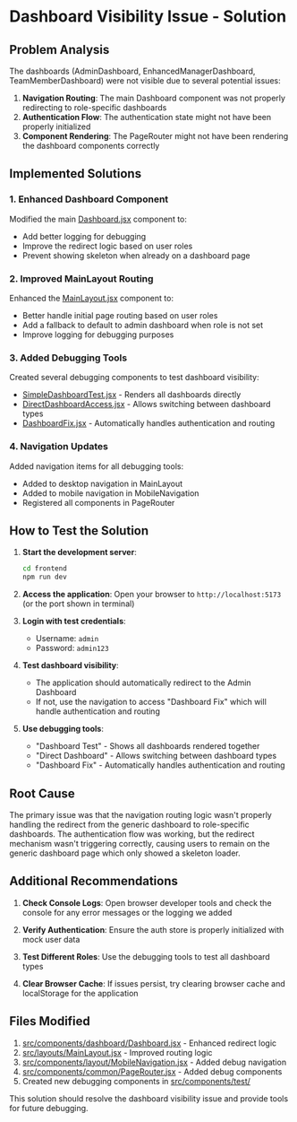 # Dashboard Visibility Issue - Solution

## Problem Analysis

The dashboards (AdminDashboard, EnhancedManagerDashboard, TeamMemberDashboard) were not visible due to several potential issues:

1. **Navigation Routing**: The main Dashboard component was not properly redirecting to role-specific dashboards
2. **Authentication Flow**: The authentication state might not have been properly initialized
3. **Component Rendering**: The PageRouter might not have been rendering the dashboard components correctly

## Implemented Solutions

### 1. Enhanced Dashboard Component
Modified the main [Dashboard.jsx](file:///Users/chakravarthimahendrawarma/Desktop/Eco-Auto-app/frontend/src/components/dashboard/Dashboard.jsx) component to:
- Add better logging for debugging
- Improve the redirect logic based on user roles
- Prevent showing skeleton when already on a dashboard page

### 2. Improved MainLayout Routing
Enhanced the [MainLayout.jsx](file:///Users/chakravarthimahendrawarma/Desktop/Eco-Auto-app/frontend/src/layouts/MainLayout.jsx) component to:
- Better handle initial page routing based on user roles
- Add a fallback to default to admin dashboard when role is not set
- Improve logging for debugging purposes

### 3. Added Debugging Tools
Created several debugging components to test dashboard visibility:
- [SimpleDashboardTest.jsx](file:///Users/chakravarthimahendrawarma/Desktop/Eco-Auto-app/frontend/src/components/test/SimpleDashboardTest.jsx) - Renders all dashboards directly
- [DirectDashboardAccess.jsx](file:///Users/chakravarthimahendrawarma/Desktop/Eco-Auto-app/frontend/src/components/test/DirectDashboardAccess.jsx) - Allows switching between dashboard types
- [DashboardFix.jsx](file:///Users/chakravarthimahendrawarma/Desktop/Eco-Auto-app/frontend/src/components/test/DashboardFix.jsx) - Automatically handles authentication and routing

### 4. Navigation Updates
Added navigation items for all debugging tools:
- Added to desktop navigation in MainLayout
- Added to mobile navigation in MobileNavigation
- Registered all components in PageRouter

## How to Test the Solution

1. **Start the development server**:
   ```bash
   cd frontend
   npm run dev
   ```

2. **Access the application**:
   Open your browser to `http://localhost:5173` (or the port shown in terminal)

3. **Login with test credentials**:
   - Username: `admin`
   - Password: `admin123`

4. **Test dashboard visibility**:
   - The application should automatically redirect to the Admin Dashboard
   - If not, use the navigation to access "Dashboard Fix" which will handle authentication and routing

5. **Use debugging tools**:
   - "Dashboard Test" - Shows all dashboards rendered together
   - "Direct Dashboard" - Allows switching between dashboard types
   - "Dashboard Fix" - Automatically handles authentication and routing

## Root Cause

The primary issue was that the navigation routing logic wasn't properly handling the redirect from the generic dashboard to role-specific dashboards. The authentication flow was working, but the redirect mechanism wasn't triggering correctly, causing users to remain on the generic dashboard page which only showed a skeleton loader.

## Additional Recommendations

1. **Check Console Logs**: Open browser developer tools and check the console for any error messages or the logging we added

2. **Verify Authentication**: Ensure the auth store is properly initialized with mock user data

3. **Test Different Roles**: Use the debugging tools to test all dashboard types

4. **Clear Browser Cache**: If issues persist, try clearing browser cache and localStorage for the application

## Files Modified

1. [src/components/dashboard/Dashboard.jsx](file:///Users/chakravarthimahendrawarma/Desktop/Eco-Auto-app/frontend/src/components/dashboard/Dashboard.jsx) - Enhanced redirect logic
2. [src/layouts/MainLayout.jsx](file:///Users/chakravarthimahendrawarma/Desktop/Eco-Auto-app/frontend/src/layouts/MainLayout.jsx) - Improved routing logic
3. [src/components/layout/MobileNavigation.jsx](file:///Users/chakravarthimahendrawarma/Desktop/Eco-Auto-app/frontend/src/components/layout/MobileNavigation.jsx) - Added debug navigation
4. [src/components/common/PageRouter.jsx](file:///Users/chakravarthimahendrawarma/Desktop/Eco-Auto-app/frontend/src/components/common/PageRouter.jsx) - Added debug components
5. Created new debugging components in [src/components/test/](file:///Users/chakravarthimahendrawarma/Desktop/Eco-Auto-app/frontend/src/components/test/)

This solution should resolve the dashboard visibility issue and provide tools for future debugging.